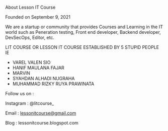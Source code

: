 About Lesson IT Course



Founded on September 9, 2021

We are a startup or community that provides Courses and Learning in the IT world such as Peneration testing, Front end 
developer, Backend developer, DevSecOps, Editor, etc.

LIT COURSE OR LESSON IT COURSE
ESTABLISHED BY 5 STUPID PEOPLE IE
- VAREL VALEN SIO
- HANIF MAULANA FAJAR
- MARVIN
- SYAHDAN ALHADI NUGRAHA
- MUHAMMAD RIZKY RUYA PRAWINATA

Follow us on :

Instagram : @litcourse_

Email     : lessonitcourse@gmail.com

Blog      : lessonitcourse.blogspot.com
